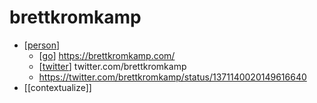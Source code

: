 # brettkromkamp

- [[person]]
  - [[go]] https://brettkromkamp.com/
  - [[twitter]] twitter.com/brettkromkamp
  - https://twitter.com/brettkromkamp/status/1371140020149616640
- [[contextualize]]


[//begin]: # "Autogenerated link references for markdown compatibility"
[person]: person "Person"
[go]: go "Go"
[twitter]: twitter "Twitter"
[//end]: # "Autogenerated link references"
